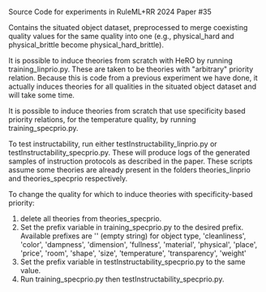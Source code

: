Source Code for experiments in RuleML+RR 2024 Paper #35

Contains the situated object dataset, preprocessed to merge coexisting quality values for the same quality into one (e.g., physical_hard and physical_brittle become physical_hard_brittle).

It is possible to induce theories from scratch with HeRO by running training_linprio.py. These are taken to be theories with "arbitrary" priority relation. Because this is code from a previous experiment we have done, it actually induces theories for all qualities in the situated object dataset and will take some time.

It is possible to induce theories from scratch that use specificity based priority relations, for the temperature quality, by running training_specprio.py.

To test instructability, run either testInstructability_linprio.py or testInstructability_specprio.py. These will produce logs of the generated samples of instruction protocols as described in the paper. These scripts assume some theories are already present in the folders theories_linprio and theories_specprio respectively.

To change the quality for which to induce theories with specificity-based priority:
1. delete all theories from theories_specprio.
2. Set the prefix variable in training_specprio.py to the desired prefix. Available prefixes are '' (empty string) for object type, 'cleanliness', 'color', 'dampness', 'dimension', 'fullness', 'material', 'physical', 'place', 'price', 'room', 'shape', 'size', 'temperature', 'transparency', 'weight'
3. Set the prefix variable in testInstructability_specprio.py to the same value.
4. Run training_specprio.py then testInstructability_specprio.py.
